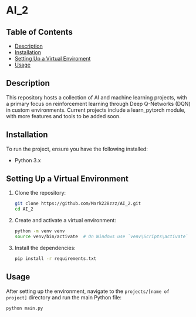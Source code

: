 # AI_2

## Table of Contents
- [Description](#description)
- [Installation](#installation)
- [Setting Up a Virtual Enviroment](#setting-up-a-virtual-environmen)
- [Usage](#usage)

## Description
This repository hosts a collection of AI and machine learning projects, with a primary focus on reinforcement learning through Deep Q-Networks (DQN) in custom environments. Current projects include a learn_pytorch module, with more features and tools to be added soon.

## Installation
To run the project, ensure you have the following installed:

- Python 3.x

## Setting Up a Virtual Environment

1. Clone the repository:
    ```bash
    git clone https://github.com/Mark228zzz/AI_2.git
    cd AI_2
    ```

2. Create and activate a virtual environment:
    ```bash
    python -m venv venv
    source venv/bin/activate  # On Windows use `venv\Scripts\activate`
    ```

3. Install the dependencies:
    ```bash
    pip install -r requirements.txt
    ```

## Usage
After setting up the environment, navigate to the `projects/[name of project]` directory and run the main Python file:
```bash
python main.py
```

